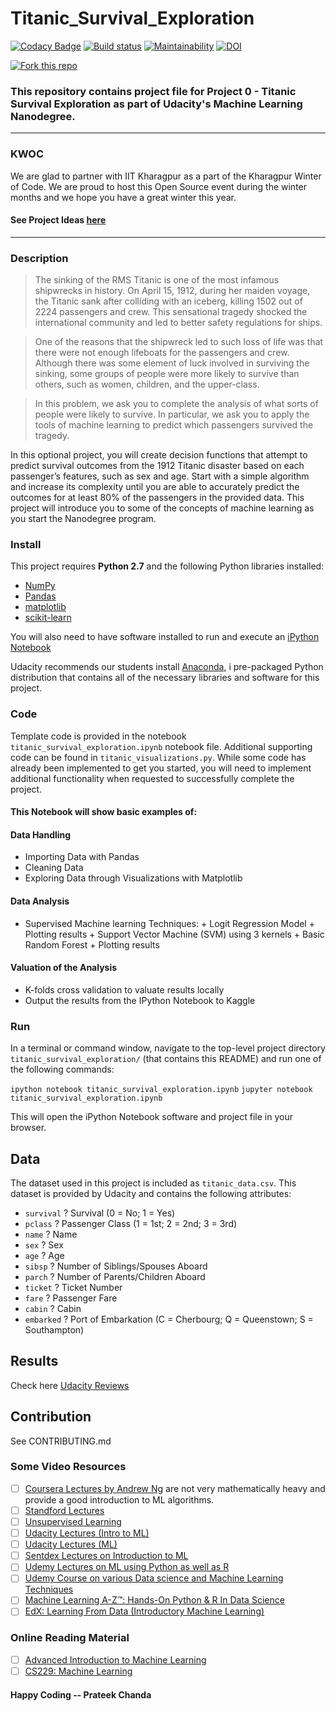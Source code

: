 # Titanic_Survival_Exploration

[![Codacy Badge](https://api.codacy.com/project/badge/Grade/c73bee6015bf485d8ce4184cbb135b03)](https://www.codacy.com/app/prateekkol21/titanic_survival_exploration?utm_source=github.com&utm_medium=referral&utm_content=prateekiiest/titanic_survival_exploration&utm_campaign=badger)
[![Build status](https://ci.appveyor.com/api/projects/status/vps8mifg5qyqqu7g?svg=true)](https://ci.appveyor.com/project/prateekiiest/titanic-survival-exploration)
[![Maintainability](https://api.codeclimate.com/v1/badges/4c2f2473dae6c52f64a1/maintainability)](https://codeclimate.com/github/prateekiiest/titanic_survival_exploration/maintainability)
[![DOI](https://zenodo.org/badge/DOI/10.5281/zenodo.1098228.svg)](https://doi.org/10.5281/zenodo.1098228)

<a href="https://github.com/prateekiiest/boston_housing"><img style="position: relative; top: 0; left: 0; border: 0;" src="https://68.media.tumblr.com/38ae897f20630ef88e6484dea00db3b3/tumblr_mm8fhitR3u1rwwvg9o1_500.gif" alt=" Fork this repo" data-canonical-></a>



### This repository contains project file for Project 0 - Titanic Survival Exploration as part of Udacity's Machine Learning Nanodegree.

---------------------------------------------------------------------------------

### KWOC

We are glad to partner with IIT Kharagpur as a part of the Kharagpur Winter of Code. We are proud to host this Open Source event during the winter months and we hope you have a great winter this year.

#### See Project Ideas [here](https://github.com/prateekiiest/titanic_survival_exploration/wiki/Winter-of-Code-Project)


-------------------------------------------------------------------------


### Description

>The sinking of the RMS Titanic is one of the most infamous shipwrecks in history.  On April 15, 1912, during her maiden voyage, the Titanic sank after colliding with an iceberg, killing 1502 out of 2224 passengers and crew.  This sensational tragedy shocked the international community and led to better safety regulations for ships.

>One of the reasons that the shipwreck led to such loss of life was that there were not enough lifeboats for the passengers and crew.  Although there was some element of luck involved in surviving the sinking, some groups of people were more likely to survive than others, such as women, children, and the upper-class.

>In this problem, we ask you to complete the analysis of what sorts of people were likely to survive.  In particular, we ask you to apply the tools of machine learning to predict which passengers survived the tragedy.




In this optional project, you will create decision functions that attempt to predict survival outcomes from the 1912 Titanic disaster based on each passenger’s features, such as sex and age. Start with a simple algorithm and increase its complexity until you are able to accurately predict the outcomes for at least 80% of the passengers in the provided data. This project will introduce you to some of the concepts of machine learning as you start the Nanodegree program.




### Install

This project requires **Python 2.7** and the following Python libraries installed:

- [NumPy](http://www.numpy.org/)
- [Pandas](http://pandas.pydata.org)
- [matplotlib](http://matplotlib.org/)
- [scikit-learn](http://scikit-learn.org/stable/)

You will also need to have software installed to run and execute an [iPython Notebook](http://ipython.org/notebook.html)

Udacity recommends our students install [Anaconda](https://www.continuum.io/downloads), i pre-packaged Python distribution that contains all of the necessary libraries and software for this project. 

### Code

Template code is provided in the notebook `titanic_survival_exploration.ipynb` notebook file. Additional supporting code can be found in `titanic_visualizations.py`. While some code has already been implemented to get you started, you will need to implement additional functionality when requested to successfully complete the project.

#### This Notebook will show basic examples of:
#### Data Handling
*   Importing Data with Pandas
*   Cleaning Data
*   Exploring Data through Visualizations with Matplotlib

#### Data Analysis
*    Supervised Machine learning Techniques:
    +   Logit Regression Model
    +   Plotting results
    +   Support Vector Machine (SVM) using 3 kernels
    +   Basic Random Forest
    +   Plotting results

#### Valuation of the Analysis
*   K-folds cross validation to valuate results locally
*   Output the results from the IPython Notebook to Kaggle



### Run

In a terminal or command window, navigate to the top-level project directory `titanic_survival_exploration/` (that contains this README) and run one of the following commands:

```ipython notebook titanic_survival_exploration.ipynb```
```jupyter notebook titanic_survival_exploration.ipynb```

This will open the iPython Notebook software and project file in your browser.

## Data

The dataset used in this project is included as `titanic_data.csv`. This dataset is provided by Udacity and contains the following attributes:

- `survival` ? Survival (0 = No; 1 = Yes)
- `pclass` ? Passenger Class (1 = 1st; 2 = 2nd; 3 = 3rd)
- `name` ? Name
- `sex` ? Sex
- `age` ? Age
- `sibsp` ? Number of Siblings/Spouses Aboard
- `parch` ? Number of Parents/Children Aboard
- `ticket` ? Ticket Number
- `fare` ? Passenger Fare
- `cabin` ? Cabin
- `embarked` ? Port of Embarkation (C = Cherbourg; Q = Queenstown; S = Southampton)

## Results
 Check here [Udacity Reviews](https://github.com/prateekiiest/titanic_survival_exploration/blob/master/Udacity_Reviews_titanic.pdf)

## Contribution

See CONTRIBUTING.md

### Some Video Resources
- [ ] [Coursera Lectures by Andrew Ng](https://www.coursera.org/learn/machine-learning/lecture/zcAuT/welcome-to-machine-learning) are not very mathematically heavy and provide a good introduction to ML algorithms.
- [ ] [Standford Lectures](https://www.youtube.com/watch?v=UzxYlbK2c7E)
- [ ] [Unsupervised Learning](https://www.coursera.org/learn/machine-learning/lecture/olRZo/unsupervised-learning)
- [ ] [Udacity Lectures (Intro to ML)](https://in.udacity.com/course/intro-to-machine-learning--ud120)
- [ ] [Udacity Lectures (ML)](https://in.udacity.com/course/machine-learning--ud262)
- [ ] [Sentdex Lectures on Introduction to ML](https://www.youtube.com/watch?v=OGxgnH8y2NM&list=PLQVvvaa0QuDfKTOs3Keq_kaG2P55YRn5v)
- [ ] [Udemy Lectures on ML using Python as well as R](https://www.udemy.com/machinelearning/)
- [ ] [Udemy Course on various Data science and Machine Learning Techniques](https://www.udemy.com/python-for-data-science-and-machine-learning-bootcamp/)
- [ ] [Machine Learning A-Z™: Hands-On Python & R In Data Science](https://www.udemy.com/machinelearning/)
- [ ] [EdX: Learning From Data (Introductory Machine Learning)](https://www.edx.org/course/learning-data-introductory-machine-caltechx-cs1156x-0)

### Online Reading Material
- [ ] [Advanced Introduction to Machine Learning ](http://www.cs.cmu.edu/~epxing/Class/10715/lecture.html)
- [ ] [CS229: Machine Learning ](https://cs229.stanford.edu/)

#### Happy Coding                                                                                           -- Prateek Chanda

